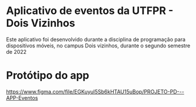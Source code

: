 # Aplicativo de eventos da UTFPR - Dois Vizinhos
Este aplicativo foi desenvolvido durante a disciplina de programação para dispositivos móveis,
no campus Dois vizinhos, durante o segundo semestre de 2022

# Protótipo do app
https://www.figma.com/file/EGKuyul5Sb6kHTAU15uBop/PROJETO-PD---APP-Eventos
